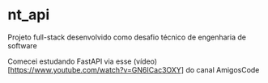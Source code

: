 # nt_api
 Projeto full-stack desenvolvido como desafio técnico de engenharia de software

Comecei estudando FastAPI via esse (vídeo)[https://www.youtube.com/watch?v=GN6ICac3OXY] do canal AmigosCode